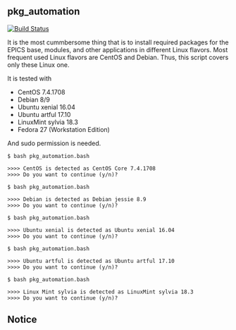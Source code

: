 
pkg_automation
---

[![Build Status](https://travis-ci.org/jeonghanlee/pkg_automation.svg?branch=master)](https://travis-ci.org/jeonghanlee/pkg_automation)


It is the most cummbersome thing that is to install required packages for the EPICS base, modules, and other applications in different Linux flavors. Most frequent used Linux flavors are CentOS and Debian. Thus, this script covers only these Linux one. 

It is tested with
* CentOS 7.4.1708
* Debian 8/9
* Ubuntu xenial 16.04
* Ubuntu artful 17.10
* LinuxMint sylvia 18.3
* Fedora 27 (Workstation Edition)

And sudo permission is needed. 

```
$ bash pkg_automation.bash 

>>>> CentOS is detected as CentOS Core 7.4.1708
>>>> Do you want to continue (y/n)?

```

```
$ bash pkg_automation.bash

>>>> Debian is detected as Debian jessie 8.9
>>>> Do you want to continue (y/n)?
```

```
$ bash pkg_automation.bash 

>>>> Ubuntu xenial is detected as Ubuntu xenial 16.04
>>>> Do you want to continue (y/n)? 
```
```
$ bash pkg_automation.bash 

>>>> Ubuntu artful is detected as Ubuntu artful 17.10
>>>> Do you want to continue (y/n)? 
```

```
$ bash pkg_automation.bash 

>>>> Linux Mint sylvia is detected as LinuxMint sylvia 18.3
>>>> Do you want to continue (y/n)? 

```

## Notice


